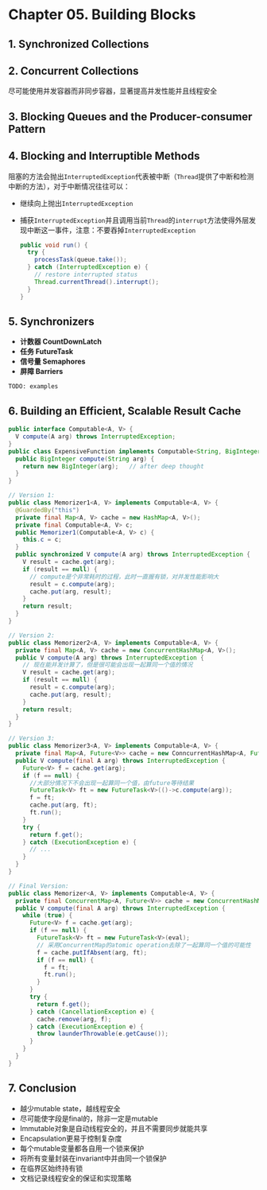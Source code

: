 # Chapter 05. Building Blocks

## 1. Synchronized Collections

## 2. Concurrent Collections

尽可能使用并发容器而非同步容器，显著提高并发性能并且线程安全

## 3. Blocking Queues and the Producer-consumer Pattern

## 4. Blocking and Interruptible Methods

阻塞的方法会抛出`InterruptedException`代表被中断（`Thread`提供了中断和检测中断的方法），对于中断情况往往可以：

- 继续向上抛出`InterruptedException`
- 捕获`InterruptedException`并且调用当前`Thread`的`interrupt`方法使得外层发现中断这一事件，注意：不要吞掉`InterruptedException`

  ```java
  public void run() {
    try {
      processTask(queue.take());
    } catch (InterruptedException e) {
      // restore interrupted status
      Thread.currentThread().interrupt();
    }
  }
  ```

## 5. Synchronizers

- **计数器 CountDownLatch**
- **任务 FutureTask**
- **信号量 Semaphores**
- **屏障 Barriers**

`TODO: examples`

## 6. Building an Efficient, Scalable Result Cache

```java
public interface Computable<A, V> {
  V compute(A arg) throws InterruptedException;
}
public class ExpensiveFunction implements Computable<String, BigInteger> {
  public BigInteger compute(String arg) {
    return new BigInteger(arg);   // after deep thought
  }
}

// Version 1:
public class Memorizer1<A, V> implements Computable<A, V> {
  @GuardedBy("this")
  private final Map<A, V> cache = new HashMap<A, V>();
  private final Computable<A, V> c;
  public Memorizer1(Computable<A, V> c) {
    this.c = c;
  }
  public synchronized V compute(A arg) throws InterruptedException {
    V result = cache.get(arg);
    if (result == null) {
      // compute是个非常耗时的过程，此时一直握有锁，对并发性能影响大
      result = c.compute(arg);
      cache.put(arg, result);
    }
    return result;
  }
}

// Version 2:
public class Memorizer2<A, V> implements Computable<A, V> {
  private final Map<A, V> cache = new ConcurrentHashMap<A, V>();
  public V compute(A arg) throws InterruptedException {
    // 现在能并发计算了，但是很可能会出现一起算同一个值的情况
    V result = cache.get(arg);
    if (result == null) {
      result = c.compute(arg);
      cache.put(arg, result);
    }
    return result;
  }
}

// Version 3:
public class Memorizer3<A, V> implements Computable<A, V> {
  private final Map<A, Future<V>> cache = new ConncurrentHashMap<A, Future<V>>();
  public V compute(final A arg) throws InterruptedException {
    Future<V> f = cache.get(arg); 
    if (f == null) {
      //大部分情况下不会出现一起算同一个值，由future等待结果
      FutureTask<V> ft = new FutureTask<V>(()->c.compute(arg));
      f = ft;
      cache.put(arg, ft);
      ft.run();
    }
    try {
      return f.get();
    } catch (ExecutionException e) {
      // ...
    }
  }
}

// Final Version:
public class Memorizer<A, V> implements Computable<A, V> {
  private final ConcurrentMap<A, Future<V>> cache = new ConcurrentHashMap<A, Future<V>>();
  public V compute(final A arg) throws InterruptedException {
    while (true) {
      Future<V> f = cache.get(arg);
      if (f == null) {
        FutureTask<V> ft = new FutureTask<V>(eval);
        // 采用ConcurrentMap的atomic operation去除了一起算同一个值的可能性
        f = cache.putIfAbsent(arg, ft);
        if (f == null) {
          f = ft;
          ft.run();
        }
      }
      try {
        return f.get();
      } catch (CancellationException e) {
        cache.remove(arg, f);
      } catch (ExecutionException e) {
        throw launderThrowable(e.getCause());
      }
    }
  }
}
```

## 7. Conclusion

- 越少mutable state，越线程安全
- 尽可能使字段是final的，除非一定是mutable
- Immutable对象是自动线程安全的，并且不需要同步就能共享
- Encapsulation更易于控制复杂度
- 每个mutable变量都各自用一个锁来保护
- 将所有变量封装在invariant中并由同一个锁保护
- 在临界区始终持有锁
- 文档记录线程安全的保证和实现策略
